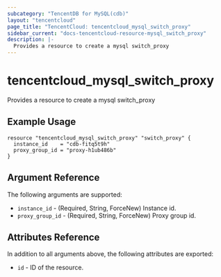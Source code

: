 ```yaml
---
subcategory: "TencentDB for MySQL(cdb)"
layout: "tencentcloud"
page_title: "TencentCloud: tencentcloud_mysql_switch_proxy"
sidebar_current: "docs-tencentcloud-resource-mysql_switch_proxy"
description: |-
  Provides a resource to create a mysql switch_proxy
---
```


# tencentcloud_mysql_switch_proxy

Provides a resource to create a mysql switch_proxy

## Example Usage

```hcl
resource "tencentcloud_mysql_switch_proxy" "switch_proxy" {
  instance_id    = "cdb-fitq5t9h"
  proxy_group_id = "proxy-h1ub486b"
}
```

## Argument Reference

The following arguments are supported:

* `instance_id` - (Required, String, ForceNew) Instance id.
* `proxy_group_id` - (Required, String, ForceNew) Proxy group id.

## Attributes Reference

In addition to all arguments above, the following attributes are exported:

* `id` - ID of the resource.



